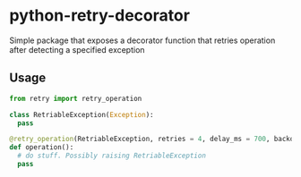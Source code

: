 # python-retry-decorator
Simple package that exposes a decorator function that retries operation after detecting a specified exception

## Usage
```Python
from retry import retry_operation

class RetriableException(Exception):
  pass

@retry_operation(RetriableException, retries = 4, delay_ms = 700, backoff_factor = 2)
def operation():
  # do stuff. Possibly raising RetriableException
  pass
```

